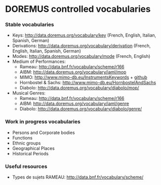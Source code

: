 DOREMUS controlled vocabularies
========

### Stable vocabularies

* Keys: http://data.doremus.org/vocabulary/key (French, English, Italian, Spanish, German)
* Derivations: http://data.doremus.org/vocabulary/derivation (French, English, Italian, Spanish, German)
* Modes: http://data.doremus.org/vocabulary/mode (French, English)
* Medium of Performances:
  * Rameau: http://data.bnf.fr/vocabulary/scheme/r166
  * AIBM: http://data.doremus.org/vocabulary/iaml/mop
  * MIMO: http://www.mimo-db.eu/InstrumentsKeywords + [github](https://github.com/philharmoniedeparis/mimo)
  * Hornbostel & Sachs: http://www.mimo-db.eu/HornbostelAndSachs
  * Diabolo: http://data.doremus.org/vocabulary/diabolo/mop/
* Musical Genres:
  * Rameau: http://data.bnf.fr/vocabulary/scheme/r166
  * AIBM: http://data.doremus.org/vocabulary/iaml/genre
  * Diabolo: http://data.doremus.org/vocabulary/diabolo/genre/

### Work in progress vocabularies

* Persons and Corporate bodies
* Functions
* Ethnic groups
* Geographical Places
* Historical Periods

### Useful resources

* Types de sujets RAMEAU: http://data.bnf.fr/vocabulary/scheme/
